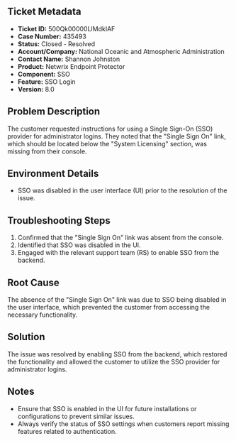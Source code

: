 ## Ticket Metadata
- **Ticket ID:** 500Qk00000LlMdkIAF
- **Case Number:** 435493
- **Status:** Closed - Resolved
- **Account/Company:** National Oceanic and Atmospheric Administration
- **Contact Name:** Shannon Johnston
- **Product:** Netwrix Endpoint Protector
- **Component:** SSO
- **Feature:** SSO Login
- **Version:** 8.0

## Problem Description
The customer requested instructions for using a Single Sign-On (SSO) provider for administrator logins. They noted that the "Single Sign On" link, which should be located below the "System Licensing" section, was missing from their console.

## Environment Details
- SSO was disabled in the user interface (UI) prior to the resolution of the issue.

## Troubleshooting Steps
1. Confirmed that the "Single Sign On" link was absent from the console.
2. Identified that SSO was disabled in the UI.
3. Engaged with the relevant support team (RS) to enable SSO from the backend.

## Root Cause
The absence of the "Single Sign On" link was due to SSO being disabled in the user interface, which prevented the customer from accessing the necessary functionality.

## Solution
The issue was resolved by enabling SSO from the backend, which restored the functionality and allowed the customer to utilize the SSO provider for administrator logins.

## Notes
- Ensure that SSO is enabled in the UI for future installations or configurations to prevent similar issues.
- Always verify the status of SSO settings when customers report missing features related to authentication.